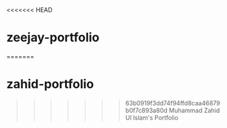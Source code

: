 <<<<<<< HEAD
# zeejay-portfolio
=======
# zahid-portfolio
>>>>>>> 63b0919f3dd74f94ffd8caa46879b0f7c893a80d
Muhammad Zahid Ul Islam's Portfolio
